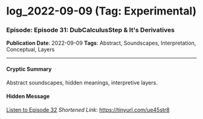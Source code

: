 # log_2022-09-09 (Tag: Experimental)

### Episode: Episode 31: DubCalculusStep & It's Derivatives

**Publication Date**: 2022-09-09
**Tags**: Abstract, Soundscapes, Interpretation, Conceptual, Layers

---

#### Cryptic Summary
Abstract soundscapes, hidden meanings, interpretive layers.

#### Hidden Message


[Listen to Episode 32](https://tinyurl.com/ue45str8)
*Shortened Link*: https://tinyurl.com/ue45str8
